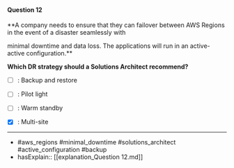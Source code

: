 #### Question  12

**A company needs to ensure that they can failover between AWS Regions in the event of a disaster seamlessly with

minimal downtime and data loss. The applications will run in an active-active configuration.**

**Which DR strategy should a Solutions Architect recommend?**

- [ ] :  Backup and restore

- [ ] :  Pilot light

- [ ] :  Warm standby

- [x] :  Multi-site

----

- #aws_regions #minimal_downtime #solutions_architect #active_configuration #backup
- hasExplain:: [[explanation_Question  12.md]]

